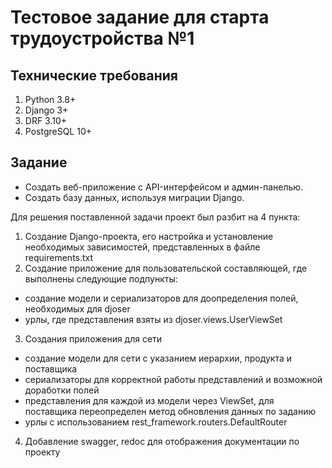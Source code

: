 # Тестовое задание для старта трудоустройства №1

## Технические требования
1. Python 3.8+
2. Django 3+
3. DRF 3.10+
4. PostgreSQL 10+

## Задание
- Создать веб-приложение с API-интерфейсом и админ-панелью.
- Создать базу данных, используя миграции Django.

Для решения поставленной задачи проект был разбит на 4 пункта:

1. Создание Django-проекта, его настройка и установление необходимых зависимостей, представленных в файле requirements.txt
2. Создание приложение для пользовательской составляющей, где выполнены следующие подпункты:
 - создание модели и сериализаторов для доопределения полей, необходимых для djoser
 - урлы, где представления взяты из djoser.views.UserViewSet
3. Создания приложения для сети
 - создание модели для сети с указанием иерархии, продукта и поставщика
 - сериализаторы для корректной работы представлений и возможной доработки полей
 - представления для каждой из модели через ViewSet, для поставщика переопределен метод обновления данных по заданию
 - урлы с использованием rest_framework.routers.DefaultRouter
4. Добавление swagger, redoc для отображения документации по проекту